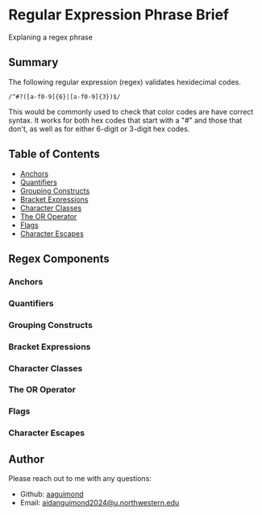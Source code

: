 # Regular Expression Phrase Brief

Explaning a regex phrase

## Summary

The following regular expression (regex) validates hexidecimal codes.

```
/^#?([a-f0-9]{6}|[a-f0-9]{3})$/
```

This would be commonly used to check that color codes are have correct syntax. It works for both hex codes that start with a "#" and those that don't, as well as for either 6-digit or 3-digit hex codes.

## Table of Contents

- [Anchors](#anchors)
- [Quantifiers](#quantifiers)
- [Grouping Constructs](#grouping-constructs)
- [Bracket Expressions](#bracket-expressions)
- [Character Classes](#character-classes)
- [The OR Operator](#the-or-operator)
- [Flags](#flags)
- [Character Escapes](#character-escapes)

## Regex Components

### Anchors

### Quantifiers

### Grouping Constructs

### Bracket Expressions

### Character Classes

### The OR Operator

### Flags

### Character Escapes

## Author

Please reach out to me with any questions:

- Github: [aaguimond](https://github.com/aaguimond)
- Email: aidanguimond2024@u.northwestern.edu